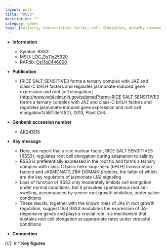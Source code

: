 ```yaml
---
layout: post
title: "RSS3"
description: ""
category: genes
tags: [salinity, transcription factor, cell elongation, growth, jasmonate, salt, root]
---
```


* **Information**  
    + Symbol: RSS3  
    + MSU: [LOC_Os11g25920](http://rice.uga.edu/cgi-bin/ORF_infopage.cgi?orf=LOC_Os11g25920)  
    + RAPdb: [Os11g0446000](https://rapdb.dna.affrc.go.jp/locus/?name=Os11g0446000)  

* **Publication**  
    + [RICE SALT SENSITIVE3 forms a ternary complex with JAZ and class-C bHLH factors and regulates jasmonate-induced gene expression and root cell elongation](http://www.ncbi.nlm.nih.gov/pubmed?term=RICE SALT SENSITIVE3 forms a ternary complex with JAZ and class-C bHLH factors and regulates jasmonate-induced gene expression and root cell elongation%5BTitle%5D), 2013, Plant Cell.

* **Genbank accession number**  
    + [AK241315](http://www.ncbi.nlm.nih.gov/nuccore/AK241315)

* **Key message**  
    + Here, we report that a rice nuclear factor, RICE SALT SENSITIVE3 (RSS3), regulates root cell elongation during adaptation to salinity
    + RSS3 is preferentially expressed in the root tip and forms a ternary complex with class-C basic helix-loop-helix (bHLH) transcription factors and JASMONATE ZIM-DOMAIN proteins, the latter of which are the key regulators of jasmonate (JA) signaling
    + Loss of function of RSS3 only moderately inhibits cell elongation under normal conditions, but it provokes spontaneous root cell swelling, accompanied by severe root growth inhibition, under saline conditions
    + These results, together with the known roles of JAs in root growth regulation, suggest that RSS3 modulates the expression of JA-responsive genes and plays a crucial role in a mechanism that sustains root cell elongation at appropriate rates under stressful conditions

* **Connection**  

[//]: # * **Key figures**  


